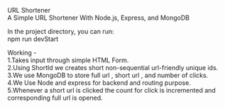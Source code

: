 URL Shortener <br />
A Simple URL Shortener With Node.js, Express, and MongoDB

In the project directory, you can run:<br />
npm run devStart

Working - <br />
1.Takes input through simple HTML Form.<br />
2.Using ShortId we creates short non-sequential url-friendly unique ids.<br />
3.We use MongoDB to store full url , short url , and number of clicks.<br />
4.We Use Node and express for backend and routing purpose.<br />
5.Whenever a short url is clicked the count for click is incremented and corresponding full url is opened. 
